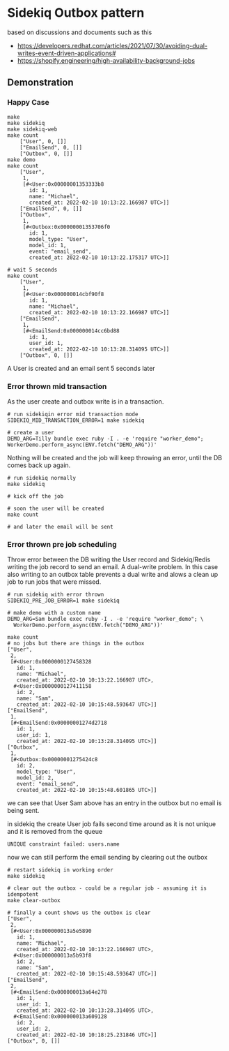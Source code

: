 # Sidekiq Outbox pattern

based on discussions and documents such as this

* https://developers.redhat.com/articles/2021/07/30/avoiding-dual-writes-event-driven-applications#
* https://shopify.engineering/high-availability-background-jobs

## Demonstration

### Happy Case

```shell
make
make sidekiq
make sidekiq-web
make count
    ["User", 0, []]
    ["EmailSend", 0, []]
    ["Outbox", 0, []]
make demo
make count
    ["User",
     1,
     [#<User:0x00000001353333b8
       id: 1,
       name: "Michael",
       created_at: 2022-02-10 10:13:22.166987 UTC>]]
    ["EmailSend", 0, []]
    ["Outbox",
     1,
     [#<Outbox:0x00000001353706f0
       id: 1,
       model_type: "User",
       model_id: 1,
       event: "email_send",
       created_at: 2022-02-10 10:13:22.175317 UTC>]]

# wait 5 seconds
make count
    ["User",
     1,
     [#<User:0x000000014cbf90f8
       id: 1,
       name: "Michael",
       created_at: 2022-02-10 10:13:22.166987 UTC>]]
    ["EmailSend",
     1,
     [#<EmailSend:0x000000014cc6bd88
       id: 1,
       user_id: 1,
       created_at: 2022-02-10 10:13:28.314095 UTC>]]
    ["Outbox", 0, []]
```

A User is created and an email sent 5 seconds later

### Error thrown mid transaction

As the user create and outbox write is in a transaction.

```shell
# run sidekiqin error mid transaction mode
SIDEKIQ_MID_TRANSACTION_ERROR=1 make sidekiq

# create a user
DEMO_ARG=Tilly bundle exec ruby -I . -e 'require "worker_demo"; WorkerDemo.perform_async(ENV.fetch("DEMO_ARG"))'
```

Nothing will be created and the job will keep throwing an error, until the DB comes back up again.

```shell
# run sidekiq normally
make sidekiq

# kick off the job

# soon the user will be created
make count

# and later the email will be sent
```

### Error thrown pre job scheduling

Throw error between the DB writing the User record and Sidekiq/Redis writing
the job record to send an email. A dual-write problem. In this case also
writing to an outbox table prevents a dual write and alows a clean up job to
run jobs that were missed. 

```shell
# run sidekiq with error thrown
SIDEKIQ_PRE_JOB_ERROR=1 make sidekiq

# make demo with a custom name
DEMO_ARG=Sam bundle exec ruby -I . -e 'require "worker_demo"; \
  WorkerDemo.perform_async(ENV.fetch("DEMO_ARG"))'

make count
# no jobs but there are things in the outbox
["User",
 2,
 [#<User:0x0000000127458328
   id: 1,
   name: "Michael",
   created_at: 2022-02-10 10:13:22.166987 UTC>,
  #<User:0x0000000127411158
   id: 2,
   name: "Sam",
   created_at: 2022-02-10 10:15:48.593647 UTC>]]
["EmailSend",
 1,
 [#<EmailSend:0x00000001274d2718
   id: 1,
   user_id: 1,
   created_at: 2022-02-10 10:13:28.314095 UTC>]]
["Outbox",
 1,
 [#<Outbox:0x00000001275424c8
   id: 2,
   model_type: "User",
   model_id: 2,
   event: "email_send",
   created_at: 2022-02-10 10:15:48.601865 UTC>]]
```

we can see that User Sam above has an entry in the outbox but no email is being
sent.

in sidekiq the create User job fails second time around as it is not unique and
it is removed from the queue

```shell
UNIQUE constraint failed: users.name
```

now we can still perform the email sending by clearing out the outbox

```shell
# restart sidekiq in working order
make sidekiq

# clear out the outbox - could be a regular job - assuming it is idempotent
make clear-outbox

# finally a count shows us the outbox is clear 
["User",
 2,
 [#<User:0x000000013a5e5890
   id: 1,
   name: "Michael",
   created_at: 2022-02-10 10:13:22.166987 UTC>,
  #<User:0x000000013a5b93f8
   id: 2,
   name: "Sam",
   created_at: 2022-02-10 10:15:48.593647 UTC>]]
["EmailSend",
 2,
 [#<EmailSend:0x000000013a64e278
   id: 1,
   user_id: 1,
   created_at: 2022-02-10 10:13:28.314095 UTC>,
  #<EmailSend:0x000000013a609128
   id: 2,
   user_id: 2,
   created_at: 2022-02-10 10:18:25.231846 UTC>]]
["Outbox", 0, []]
```

